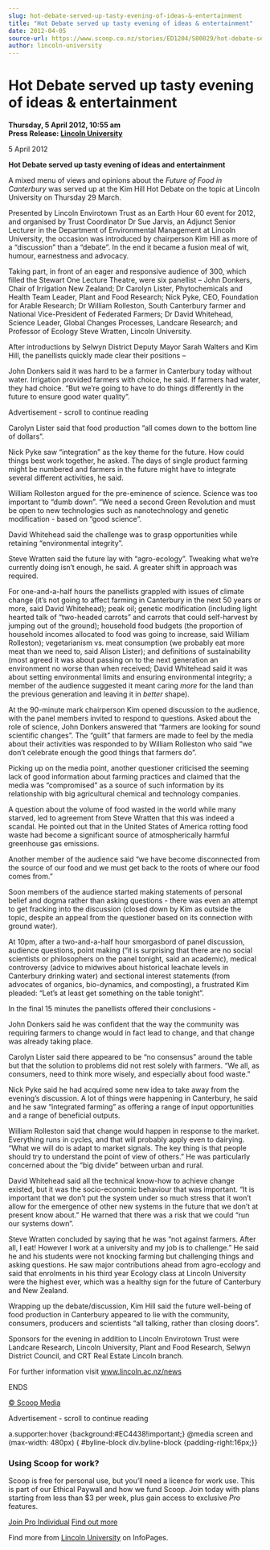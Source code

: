 ```yaml
---
slug: hot-debate-served-up-tasty-evening-of-ideas-&-entertainment
title: "Hot Debate served up tasty evening of ideas & entertainment"
date: 2012-04-05
source-url: https://www.scoop.co.nz/stories/ED1204/S00029/hot-debate-served-up-tasty-evening-of-ideas-entertainment.htm
author: lincoln-university
---
```

Hot Debate served up tasty evening of ideas & entertainment
===========================================================

**Thursday, 5 April 2012, 10:55 am**  
**Press Release: [Lincoln University](https://info.scoop.co.nz/Lincoln_University)**

5 April 2012

**Hot Debate served up tasty evening of ideas and entertainment**

A mixed menu of views and opinions about the _Future of Food in Canterbury_ was served up at the Kim Hill Hot Debate on the topic at Lincoln University on Thursday 29 March.

Presented by Lincoln Envirotown Trust as an Earth Hour 60 event for 2012, and organised by Trust Coordinator Dr Sue Jarvis, an Adjunct Senior Lecturer in the Department of Environmental Management at Lincoln University, the occasion was introduced by chairperson Kim Hill as more of a “discussion” than a “debate”. In the end it became a fusion meal of wit, humour, earnestness and advocacy.

Taking part, in front of an eager and responsive audience of 300, which filled the Stewart One Lecture Theatre, were six panellist – John Donkers, Chair of Irrigation New Zealand; Dr Carolyn Lister, Phytochemicals and Health Team Leader, Plant and Food Research; Nick Pyke, CEO, Foundation for Arable Research; Dr William Rolleston, South Canterbury farmer and National Vice-President of Federated Farmers; Dr David Whitehead, Science Leader, Global Changes Processes, Landcare Research; and Professor of Ecology Steve Wratten, Lincoln University.

After introductions by Selwyn District Deputy Mayor Sarah Walters and Kim Hill, the panellists quickly made clear their positions –

John Donkers said it was hard to be a farmer in Canterbury today without water. Irrigation provided farmers with choice, he said. If farmers had water, they had choice. “But we’re going to have to do things differently in the future to ensure good water quality”.

Advertisement - scroll to continue reading





Carolyn Lister said that food production “all comes down to the bottom line of dollars”.

Nick Pyke saw “integration” as the key theme for the future. How could things best work together, he asked. The days of single product farming might be numbered and farmers in the future might have to integrate several different activities, he said.

William Rolleston argued for the pre-eminence of science. Science was too important to “dumb down”. “We need a second Green Revolution and must be open to new technologies such as nanotechnology and genetic modification - based on “good science”.

David Whitehead said the challenge was to grasp opportunities while retaining “environmental integrity”.

Steve Wratten said the future lay with “agro-ecology”. Tweaking what we’re currently doing isn’t enough, he said. A greater shift in approach was required.

For one-and-a-half hours the panellists grappled with issues of climate change (it’s not going to affect farming in Canterbury in the next 50 years or more, said David Whitehead); peak oil; genetic modification (including light hearted talk of “two-headed carrots” and carrots that could self-harvest by jumping out of the ground); household food budgets (the proportion of household incomes allocated to food was going to increase, said William Rolleston); vegetarianism vs. meat consumption (we probably eat more meat than we need to, said Alison Lister); and definitions of sustainability (most agreed it was about passing on to the next generation an environment no worse than when received; David Whitehead said it was about setting environmental limits and ensuring environmental integrity; a member of the audience suggested it meant caring _more_ for the land than the previous generation and leaving it in _better_ shape).

At the 90-minute mark chairperson Kim opened discussion to the audience, with the panel members invited to respond to questions. Asked about the role of science, John Donkers answered that “farmers are looking for sound scientific changes”. The “guilt” that farmers are made to feel by the media about their activities was responded to by William Rolleston who said “we don’t celebrate enough the good things that farmers do”.

Picking up on the media point, another questioner criticised the seeming lack of good information about farming practices and claimed that the media was “compromised” as a source of such information by its relationship with big agricultural chemical and technology companies.

A question about the volume of food wasted in the world while many starved, led to agreement from Steve Wratten that this was indeed a scandal. He pointed out that in the United States of America rotting food waste had become a significant source of atmospherically harmful greenhouse gas emissions.

Another member of the audience said “we have become disconnected from the source of our food and we must get back to the roots of where our food comes from.”

Soon members of the audience started making statements of personal belief and dogma rather than asking questions - there was even an attempt to get fracking into the discussion (closed down by Kim as outside the topic, despite an appeal from the questioner based on its connection with ground water).

At 10pm, after a two-and-a-half hour smorgasbord of panel discussion, audience questions, point making (“it is surprising that there are no social scientists or philosophers on the panel tonight, said an academic), medical controversy (advice to midwives about historical leachate levels in Canterbury drinking water) and sectional interest statements (from advocates of organics, bio-dynamics, and composting), a frustrated Kim pleaded: “Let’s at least get something on the table tonight”.

In the final 15 minutes the panellists offered their conclusions -

John Donkers said he was confident that the way the community was requiring farmers to change would in fact lead to change, and that change was already taking place.

Carolyn Lister said there appeared to be “no consensus” around the table but that the solution to problems did not rest solely with farmers. “We all, as consumers, need to think more wisely, and especially about food waste.”

Nick Pyke said he had acquired some new idea to take away from the evening’s discussion. A lot of things were happening in Canterbury, he said and he saw “integrated farming” as offering a range of input opportunities and a range of beneficial outputs.

William Rolleston said that change would happen in response to the market. Everything runs in cycles, and that will probably apply even to dairying. “What we will do is adapt to market signals. The key thing is that people should try to understand the point of view of others.” He was particularly concerned about the “big divide” between urban and rural.

David Whitehead said all the technical know-how to achieve change existed, but it was the socio-economic behaviour that was important. “It is important that we don’t put the system under so much stress that it won’t allow for the emergence of other new systems in the future that we don’t at present know about.” He warned that there was a risk that we could “run our systems down”.

Steve Wratten concluded by saying that he was “not against farmers. After all, I eat! However I work at a university and my job is to challenge.” He said he and his students were not knocking farming but challenging things and asking questions. He saw major contributions ahead from agro-ecology and said that enrolments in his third year Ecology class at Lincoln University were the highest ever, which was a healthy sign for the future of Canterbury and New Zealand.

Wrapping up the debate/discussion, Kim Hill said the future well-being of food production in Canterbury appeared to lie with the community, consumers, producers and scientists “all talking, rather than closing doors”.

Sponsors for the evening in addition to Lincoln Envirotown Trust were Landcare Research, Lincoln University, Plant and Food Research, Selwyn District Council, and CRT Real Estate Lincoln branch.

For further information visit www.lincoln.ac.nz/news

ENDS

[© Scoop Media](http://www.scoop.co.nz/about/terms.html)  

Advertisement - scroll to continue reading



a.supporter:hover {background:#EC4438!important;} @media screen and (max-width: 480px) { #byline-block div.byline-block {padding-right:16px;}}

### Using Scoop for work?

Scoop is free for personal use, but you’ll need a licence for work use. This is part of our Ethical Paywall and how we fund Scoop. Join today with plans starting from less than $3 per week, plus gain access to exclusive _Pro_ features.  
  
[Join Pro Individual](https://pro.scoop.co.nz/Individual/?from=ProIn24) [Find out more](https://pro.scoop.co.nz/using-scoop-for-work/?from=ProIn24)

Find more from [Lincoln University](https://info.scoop.co.nz/Lincoln_University) on InfoPages.